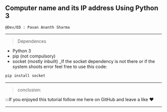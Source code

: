 ## Computer name and its IP address Using Python 3

```
@Dev/ED : Pavan Ananth Sharma
```
-----------------------------------------------------------------------------------------------------------------------------------------------------------------------------------

>Dependences   

- Python 3 
- pip (not compulsory)
- socket (mostly inbuilt)
_If the socket dependency is not there or if the system shoots error feel free to use this code: 

``` python
pip install socket
```
-----------------------------------------------------------------------------------------------------------------------------------------------------------------------------------
> conclusion:

💥If you enjoyed this tutorial follow me here on GitHub and leave a like ❤

-----------------------------------------------------------------------------------------------------------------------------------------------------------------------------------
 
